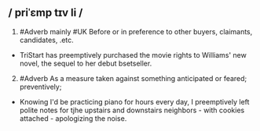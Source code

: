 ## / priˈɛmp tɪv li /  
1. #Adverb mainly #UK
Before or in preference to other buyers, claimants, candidates, .etc.

- TriStart has preemptively purchased the movie rights to Williams' new novel, the sequel to her debut bsetseller.

2. #Adverb 
As a measure taken against something anticipated or feared; preventively;

- Knowing I'd be practicing piano for hours every day, I preemptively left polite notes for tjhe upstairs and downstairs neighbors - with cookies attached - apologizing the noise.
